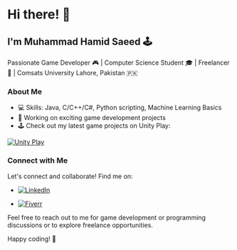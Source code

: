 # Hi there! 👋

## I'm Muhammad Hamid Saeed 🕹️

Passionate Game Developer 🎮 | Computer Science Student 🎓 | Freelancer 💼 | Comsats University Lahore, Pakistan 🇵🇰


### About Me

- 💻 Skills: Java, C/C++/C#, Python scripting, Machine Learning Basics
- 🚀 Working on exciting game development projects
- 🕹️ Check out my latest game projects on Unity Play:

[![Unity Play](https://img.shields.io/badge/Unity%20Play-View%20My%20Projects-yellow?style=for-the-badge&logo=unity&logoColor=white)](https://play.unity.com/u/hamidsaeed59)

### Connect with Me

Let's connect and collaborate! Find me on:

-  [![LinkedIn](https://img.shields.io/badge/-LinkedIn-0A66C2?style=for-the-badge&logo=linkedin&logoColor=white)](https://www.linkedin.com/in/m-hamid-saeed-0b3ab41a7/)

-  [![Fiverr](https://img.shields.io/badge/-Fiverr-1DBF73?style=for-the-badge&logo=fiverr&logoColor=white)](https://www.fiverr.com/m_hamid_saeed?up_rollout=true)

Feel free to reach out to me for game development or programming discussions or to explore freelance opportunities.

Happy coding! 🚀


<!--
**M-Hamid-Saeed/M-Hamid-Saeed** is a ✨ _special_ ✨ repository because its `README.md` (this file) appears on your GitHub profile.

Here are some ideas to get you started:

- 🔭 I’m currently working on ...
- 🌱 I’m currently learning ...
- 👯 I’m looking to collaborate on ...
- 🤔 I’m looking for help with ...
- 💬 Ask me about ...
- 📫 How to reach me: ...
- 😄 Pronouns: ...
- ⚡ Fun fact: ...
-->
